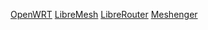 
[OpenWRT](https://openwrt.org/)
[LibreMesh](https://libremesh.org/)
[LibreRouter](https://librerouter.org/)
[Meshenger](https://github.com/dakhnod/Meshenger)